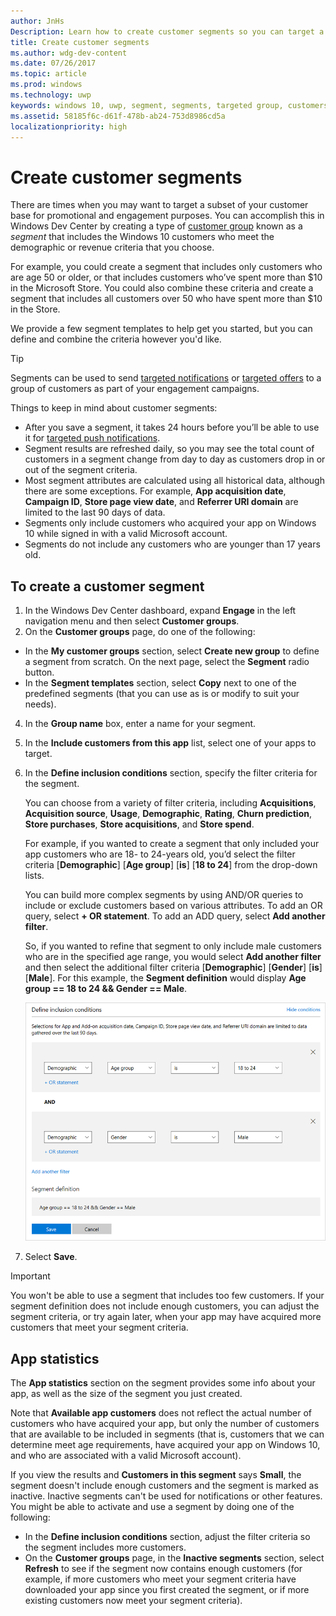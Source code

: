 ```yaml
---
author: JnHs
Description: Learn how to create customer segments so you can target a subset of your customer base for promotional or engagement purposes.
title: Create customer segments
ms.author: wdg-dev-content
ms.date: 07/26/2017
ms.topic: article
ms.prod: windows
ms.technology: uwp
keywords: windows 10, uwp, segment, segments, targeted group, customers
ms.assetid: 58185f6c-d61f-478b-ab24-753d8986cd5a
localizationpriority: high
---
```


# Create customer segments

There are times when you may want to target a subset of your customer base for promotional and engagement purposes. You can accomplish this in Windows Dev Center by creating a type of [customer group](create-customer-groups.md) known as a *segment* that includes the Windows 10 customers who meet the demographic or revenue criteria that you choose.

For example, you could create a segment that includes only customers who are age 50 or older, or that includes customers who’ve spent more than $10 in the Microsoft Store. You could also combine these criteria and create a segment that includes all customers over 50 who have spent more than $10 in the Store. 

We provide a few segment templates to help get you started, but you can define and combine the criteria however you'd like.

> [!TIP]
> Segments can be used to send [targeted notifications](send-push-notifications-to-your-apps-customers.md) or [targeted offers](use-targeted-offers-to-maximize-engagement-and-conversions.md) to a group of customers as part of your engagement campaigns.

Things to keep in mind about customer segments:
- After you save a segment, it takes 24 hours before you’ll be able to use it for [targeted push notifications](send-push-notifications-to-your-apps-customers.md).
- Segment results are refreshed daily, so you may see the total count of customers in a segment change from day to day as customers drop in or out of the segment criteria.
- Most segment attributes are calculated using all historical data, although there are some exceptions. For example, **App acquisition date**, **Campaign ID**, **Store page view date**, and **Referrer URI domain** are limited to the last 90 days of data.
- Segments only include customers who acquired your app on Windows 10 while signed in with a valid Microsoft account. 
- Segments do not include any customers who are younger than 17 years old.

## To create a customer segment

1.	In the Windows Dev Center dashboard, expand **Engage** in the left navigation menu and then select **Customer groups**.
2.	On the **Customer groups** page, do one of the following:
 - In the **My customer groups** section, select **Create new group** to define a segment from scratch. On the next page, select the **Segment** radio button.
 - In the **Segment templates** section, select **Copy** next to one of the predefined segments (that you can use as is or modify to suit your needs).
4.	In the **Group name** box, enter a name for your segment.
3.	In the **Include customers from this app** list, select one of your apps to target.
5.	In the **Define inclusion conditions** section, specify the filter criteria for the segment.

    You can choose from a variety of filter criteria, including **Acquisitions**, **Acquisition source**, **Usage**, **Demographic**, **Rating**, **Churn prediction**, **Store purchases**, **Store acquisitions**, and **Store spend**.

    For example, if you wanted to create a segment that only included your app customers who are 18- to 24-years old, you’d select the filter criteria [**Demographic**] [**Age group**] [**is**] [**18 to 24**] from the drop-down lists.

    You can build more complex segments by using AND/OR queries to include or exclude customers based on various attributes. To add an OR query, select **+ OR statement**. To add an ADD query, select **Add another filter**.

    So, if you wanted to refine that segment to only include male customers who are in the specified age range, you would select **Add another filter** and then select the additional filter criteria [**Demographic**] [**Gender**] [**is**] [**Male**]. For this example, the **Segment definition** would display **Age group == 18 to 24 && Gender == Male**.

    ![Example of filter criteria for a segment](images/create-segment-inclusions.png)
6. Select **Save**.

> [!IMPORTANT]
> You won't be able to use a segment that includes too few customers. If your segment definition does not include enough customers, you can adjust the segment criteria, or try again later, when your app may have acquired more customers that meet your segment criteria.


## App statistics

The **App statistics** section on the segment provides some info about your app, as well as the size of the segment you just created.

Note that **Available app customers** does not reflect the actual number of customers who have acquired your app, but only the number of customers that are available to be included in segments (that is, customers that we can determine meet age requirements, have acquired your app on Windows 10, and who are associated with a valid Microsoft account).

If you view the results and **Customers in this segment** says **Small**, the segment doesn't include enough customers and the segment is marked as inactive. Inactive segments can't be used for notifications or other features. You might be able to activate and use a segment by doing one of the following:

- In the **Define inclusion conditions** section, adjust the filter criteria so the segment includes more customers.
- On the **Customer groups** page, in the **Inactive segments** section, select **Refresh** to see if the segment now contains enough customers (for example, if more customers who meet your segment criteria have downloaded your app since you first created the segment, or if more existing customers now meet your segment criteria).
